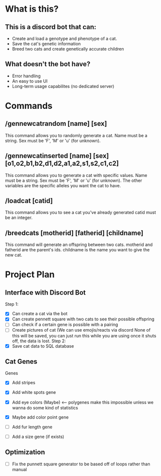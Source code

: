 # What is this?
## This is a discord bot that can:
- Create and load a genotype and phenotype of a cat.
- Save the cat's genetic information
- Breed two cats and create genetically accurate children

## What doesn't the bot have?
- Error handling
- An easy to use UI
- Long-term usage capabilites (no dedicated server) 

# Commands
## /gennewcatrandom [name] [sex]
This command allows you to randomly generate a cat. 
Name must be a string. Sex must be 'F', 'M' or 'u' (for unknown).

## /gennewcatinserted [name] [sex] [o1,o2,b1,b2,d1,d2,a1,a2,s1,s2,c1,c2] 
This command allows you to generate a cat with specific values.
Name must be a string. Sex must be 'F', 'M' or 'u' (for unknown).
The other variables are the specific alleles you want the cat to have.

## /loadcat [catid]
This command allows you to see a cat you've already generated
catid must be an integer. 

## /breedcats [motherid] [fatherid] [childname]
This command will generate an offspring between two cats. 
motherid and fatherid are the parent's ids. 
childname is the name you want to give the new cat. 

# Project Plan

## Interface with Discord Bot
Step 1:
- [X] Can create a cat via the bot
- [X] Can create pennett square with two cats to see their possible offspring
- [ ] Can check if a certain gene is possible with a pairing
- [ ] Create pictures of cat (We can use emojis/reacts via discord
None of this will be saved, you can just run this while you are using once it shuts off, the data is lost.
Step 2:
- [X]  Save cat data to SQL database

## Cat Genes
Genes
- [X] Add stripes
- [X] Add white spots gene
- [X] Add eye colors (Maybe) <-- polygenes make this impossible unless we wanna do some kind of statistics
- [X] Maybe add color point gene
- [ ] Add fur length gene
- [ ] Add a size gene (if exists)


## Optimization
- [ ] Fix the punnett square generator to be based off of loops rather than manual 
